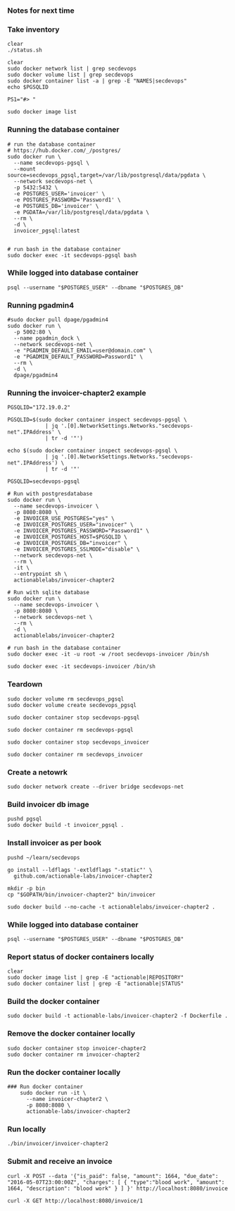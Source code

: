 

### Notes for next time


### Take inventory 
    clear
    ./status.sh 

    clear
    sudo docker network list | grep secdevops
    sudo docker volume list | grep secdevops
    sudo docker container list -a | grep -E "NAMES|secdevops"
    echo $PGSQLID

    PS1="#> "

    sudo docker image list

### Running the database container

    # run the database container
    # https://hub.docker.com/_/postgres/
    sudo docker run \
      --name secdevops-pgsql \
      --mount source=secdevops_pgsql,target=/var/lib/postgresql/data/pgdata \
      --network secdevops-net \
      -p 5432:5432 \
      -e POSTGRES_USER='invoicer' \
      -e POSTGRES_PASSWORD='Password1' \
      -e POSTGRES_DB='invoicer' \
      -e PGDATA=/var/lib/postgresql/data/pgdata \
      --rm \
      -d \
      invoicer_pgsql:latest

    
    # run bash in the database container
    sudo docker exec -it secdevops-pgsql bash

### While logged into database container

    psql --username "$POSTGRES_USER" --dbname "$POSTGRES_DB"

### Running pgadmin4

    #sudo docker pull dpage/pgadmin4
    sudo docker run \
      -p 5002:80 \
      --name pgadmin_dock \
      --network secdevops-net \
      -e "PGADMIN_DEFAULT_EMAIL=user@domain.com" \
      -e "PGADMIN_DEFAULT_PASSWORD=Password1" \
      --rm \
      -d \
      dpage/pgadmin4

### Running the invoicer-chapter2 example

    PGSQLID="172.19.0.2"

    PGSQLID=$(sudo docker container inspect secdevops-pgsql \
                | jq '.[0].NetworkSettings.Networks."secdevops-net".IPAddress' \
                | tr -d '"')

    echo $(sudo docker container inspect secdevops-pgsql \
                | jq '.[0].NetworkSettings.Networks."secdevops-net".IPAddress') \
                | tr -d '"'

    PGSQLID=secdevops-pgsql

    # Run with postgresdatabase
    sudo docker run \
      --name secdevops-invoicer \
      -p 8080:8080 \
      -e INVOICER_USE_POSTGRES="yes" \
      -e INVOICER_POSTGRES_USER="invoicer" \
      -e INVOICER_POSTGRES_PASSWORD="Password1" \
      -e INVOICER_POSTGRES_HOST=$PGSQLID \
      -e INVOICER_POSTGRES_DB="invoicer" \
      -e INVOICER_POSTGRES_SSLMODE="disable" \
      --network secdevops-net \
      --rm \
      -it \
      --entrypoint sh \
      actionablelabs/invoicer-chapter2 

    # Run with sqlite database
    sudo docker run \
      --name secdevops-invoicer \
      -p 8080:8080 \
      --network secdevops-net \
      --rm \
      -d \
      actionablelabs/invoicer-chapter2

    # run bash in the database container
    sudo docker exec -it -u root -w /root secdevops-invoicer /bin/sh 

    sudo docker exec -it secdevops-invoicer /bin/sh

### Teardown
    sudo docker volume rm secdevops_pgsql 
    sudo docker volume create secdevops_pgsql 

    sudo docker container stop secdevops-pgsql

    sudo docker container rm secdevops-pgsql

    sudo docker container stop secdevops_invoicer

    sudo docker container rm secdevops_invoicer

### Create a netowrk
    sudo docker network create --driver bridge secdevops-net


### Build invoicer db image

    pushd pgsql
    sudo docker build -t invoicer_pgsql .

### Install invoicer as per book
    
    pushd ~/learn/secdevops

    go install --ldflags '-extldflags "-static"' \
      github.com/actionable-labs/invoicer-chapter2
    
    mkdir -p bin
    cp "$GOPATH/bin/invoicer-chapter2" bin/invoicer
    
    sudo docker build --no-cache -t actionablelabs/invoicer-chapter2 .

### While logged into database container

    psql --username "$POSTGRES_USER" --dbname "$POSTGRES_DB"

### Report status of docker containers locally

    clear
    sudo docker image list | grep -E "actionable|REPOSITORY"
    sudo docker container list | grep -E "actionable|STATUS"
    
### Build the docker container

    sudo docker build -t actionable-labs/invoicer-chapter2 -f Dockerfile .
    
### Remove the docker container locally

    sudo docker container stop invoicer-chapter2
    sudo docker container rm invoicer-chapter2
    
### Run the docker container locally

    ### Run docker container
        sudo docker run -it \
          --name invoicer-chapter2 \
          -p 8080:8080 \
          actionable-labs/invoicer-chapter2


### Run locally

    ./bin/invoicer/invoicer-chapter2

### Submit and receive an invoice

    curl -X POST --data '{"is_paid": false, "amount": 1664, "due_date": "2016-05-07T23:00:00Z", "charges": [ { "type":"blood work", "amount": 1664, "description": "blood work" } ] }' http://localhost:8080/invoice

    curl -X GET http://localhost:8080/invoice/1

